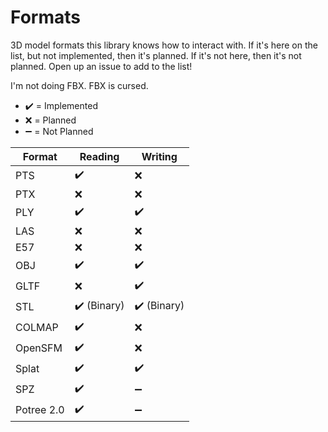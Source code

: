 # Formats

3D model formats this library knows how to interact with. If it's here on the list, but not implemented, then it's planned. If it's not here, then it's not planned. Open up an issue to add to the list!

I'm not doing FBX. FBX is cursed.

* ✔️ = Implemented
* ❌ = Planned
* ➖ = Not Planned

| Format     | Reading     | Writing      |
| ---------- | ----------- | ------------ |
| PTS        | ✔️          | ❌          |
| PTX        | ❌          | ❌          |
| PLY        | ✔️          | ✔️          |
| LAS        | ❌          | ❌          |
| E57        | ❌          | ❌          |
| OBJ        | ✔️          | ✔️          |
| GLTF       | ❌          | ✔️          |
| STL        | ✔️ (Binary) | ✔️ (Binary) |
| COLMAP     | ✔️          | ❌          |
| OpenSFM    | ✔️          | ❌          |
| Splat      | ✔️          | ✔️          |
| SPZ        | ✔️          | ➖          |
| Potree 2.0 | ✔️          | ➖          |

